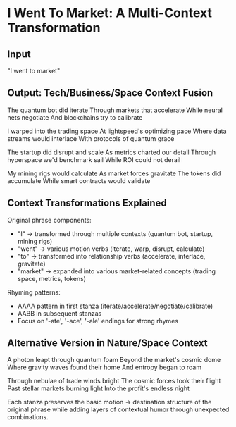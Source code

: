 # I Went To Market: A Multi-Context Transformation

## Input
"I went to market"

## Output: Tech/Business/Space Context Fusion

The quantum bot did iterate
Through markets that accelerate
While neural nets negotiate
And blockchains try to calibrate

I warped into the trading space
At lightspeed's optimizing pace
Where data streams would interlace
With protocols of quantum grace

The startup did disrupt and scale
As metrics charted our detail
Through hyperspace we'd benchmark sail
While ROI could not derail

My mining rigs would calculate
As market forces gravitate
The tokens did accumulate
While smart contracts would validate

## Context Transformations Explained

Original phrase components:
- "I" → transformed through multiple contexts (quantum bot, startup, mining rigs)
- "went" → various motion verbs (iterate, warp, disrupt, calculate)
- "to" → transformed into relationship verbs (accelerate, interlace, gravitate)
- "market" → expanded into various market-related concepts (trading space, metrics, tokens)

Rhyming patterns:
- AAAA pattern in first stanza (iterate/accelerate/negotiate/calibrate)
- AABB in subsequent stanzas
- Focus on '-ate', '-ace', '-ale' endings for strong rhymes

## Alternative Version in Nature/Space Context

A photon leapt through quantum foam
Beyond the market's cosmic dome
Where gravity waves found their home
And entropy began to roam

Through nebulae of trade winds bright
The cosmic forces took their flight
Past stellar markets burning light
Into the profit's endless night

Each stanza preserves the basic motion → destination structure of the original phrase while adding layers of contextual humor through unexpected combinations.